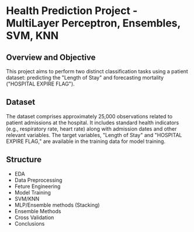 # Health Prediction Project - MultiLayer Perceptron, Ensembles, SVM, KNN

## Overview and Objective

This project aims to perform two distinct classification tasks using a patient dataset: predicting the "Length of Stay" and forecasting mortality ("HOSPITAL EXPIRE FLAG").

## Dataset

The dataset comprises approximately 25,000 observations related to patient admissions at the hospital. It includes standard health indicators (e.g., respiratory rate, heart rate) along with admission dates and other relevant variables. The target variables, "Length of Stay" and "HOSPITAL EXPIRE FLAG," are available in the training data for model training.

## Structure

- EDA
- Data Preprocessing
- Feture Engineering
- Model Training
- SVM/KNN
- MLP/Ensemble methods (Stacking)
- Ensemble Methods
- Cross Validation
- Conclusions
